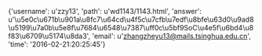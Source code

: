 {'username': u'zzy13', 'path': u'wd1143/1143.html', 'answer': u'\u5e0c\u671b\u901a\u8fc7\u64cd\u4f5c\u7cfb\u7edf\u8bfe\u63d0\u9ad8\u5199\u7a0b\u5e8f\u7684\u6548\u7387\uff0c\u5bf9SoC\u4e5f\u6bd4\u8f83\u6709\u5174\u8da3', 'email': u'zhangzheyu13@mails.tsinghua.edu.cn', 'time': '2016-02-21:20:25:45'}